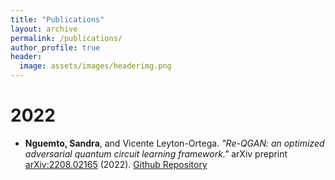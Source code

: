 ```yaml
---
title: "Publications"
layout: archive
permalink: /publications/
author_profile: true
header:
  image: assets/images/headerimg.png 
---
```



2022
======

* **Nguemto, Sandra**, and Vicente Leyton-Ortega. *"Re-QGAN: an optimized adversarial quantum circuit learning framework."* arXiv preprint [arXiv:2208.02165](https://arxiv.org/abs/2208.02165) (2022). [Github Repository](https://github.com/sandra-nguemto/Re-QGAN)
